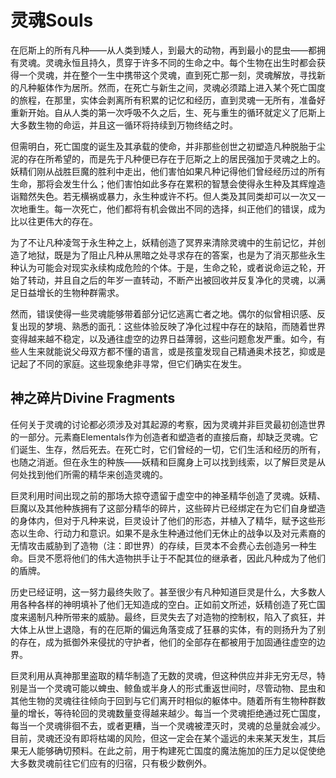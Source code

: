 # 灵魂Souls 

在厄斯上的所有凡种——从人类到矮人，到最大的动物，再到最小的昆虫——都拥有灵魂。灵魂永恒且持久，贯穿于许多不同的生命之中。每个生物在出生时都会获得一个灵魂，并在整个一生中携带这个灵魂，直到死亡那一刻，灵魂解放，寻找新的凡种躯体作为居所。然而，在死亡与新生之间，灵魂必须踏上进入某个死亡国度的旅程，在那里，实体会剥离所有积累的记忆和经历，直到灵魂一无所有，准备好重新开始。自从人类的第一次呼吸不久之后，生、死与重生的循环就定义了厄斯上大多数生物的命运，并且这一循环将持续到万物终结之时。

但需明白，死亡国度的诞生及其承载的使命，并非那些创世之初塑造凡种脱胎于尘泥的存在所希望的，而是先于凡种便已存在于厄斯之上的居民强加于灵魂之上的。妖精们刚从战胜巨魔的胜利中走出，他们害怕如果凡种记得他们曾经经历过的所有生命，那将会发生什么；他们害怕如此多存在累积的智慧会使得永生种及其辉煌造诣黯然失色。若无横祸或暴力，永生种或许不朽。但人类及其同类却可以一次又一次地重生。每一次死亡，他们都将有机会做出不同的选择，纠正他们的错误，成为比以往更伟大的存在。

为了不让凡种凌驾于永生种之上，妖精创造了冥界来清除灵魂中的生前记忆，并创造了地狱，既是为了阻止凡种从黑暗之处寻求存在的答案，也是为了消灭那些永生种认为可能会对现实永续构成危险的个体。于是，生命之轮，或者说命运之轮，开始了转动，并且自之后的年岁一直转动，不断产出被回收并反复净化的灵魂，以满足日益增长的生物种群需求。

然而，错误使得一些灵魂能够带着部分记忆逃离亡者之地。偶尔的似曾相识感、反复出现的梦境、熟悉的面孔：这些体验反映了净化过程中存在的缺陷，而随着世界变得越来越不稳定，以及通往虚空的边界日益薄弱，这些问题愈发严重。如今，有些人生来就能说父母双方都不懂的语言，或是孩童发现自己精通奥术技艺，抑或是记起了不同的家庭。这些现象绝非寻常，但它们确实在发生。

## 神之碎片Divine Fragments 

任何关于灵魂的讨论都必须涉及对其起源的考察，因为灵魂并非巨灵最初创造世界的一部分。元素裔Elementals作为创造者和塑造者的直接后裔，却缺乏灵魂。它们诞生、生存，然后死去。在死亡时，它们曾经的一切，它们生活和经历的所有，也随之消逝。但在永生的种族——妖精和巨魔身上可以找到线索，以了解巨灵是从何处找到他们所需的精华来创造灵魂的。

巨灵利用时间出现之前的那场大掠夺遗留于虚空中的神圣精华创造了灵魂。妖精、巨魔以及其他种族拥有了这部分精华的碎片，这些碎片已经绑定在为它们自身塑造的身体内，但对于凡种来说，巨灵设计了他们的形态，并植入了精华，赋予这些形态以生命、行动力和意识。如果不是永生种通过他们无休止的战争以及对元素裔的无情攻击威胁到了造物（注：即世界）的存续，巨灵本不会费心去创造另一种生命。巨灵不愿将他们的伟大造物拱手让于不配其位的继承者，因此凡种成为了他们的盾牌。

历史已经证明，这一努力最终失败了。甚至很少有凡种知道巨灵是什么，大多数人用各种各样的神明填补了他们无知造成的空白。正如前文所述，妖精创造了死亡国度来遏制凡种所带来的威胁。最终，巨灵失去了对造物的控制权，陷入了疯狂，并大体上从世上退隐，有的在厄斯的偏远角落变成了狂暴的实体，有的则扬升为了别的存在，成为抵御外来侵扰的守护者，他们的全部存在都被用于加固通往虚空的边界。

巨灵利用从真神那里盗取的精华制造了无数的灵魂，但这种供应并非无穷无尽，特别是当一个灵魂可能以蜱虫、鲸鱼或半身人的形式重返世间时，尽管动物、昆虫和其他生物的灵魂往往倾向于回到与它们离开时相似的躯体中。随着所有生物种群数量的增长，等待轮回的灵魂数量变得越来越少。每当一个灵魂拒绝通过死亡国度，每当一个灵魂徘徊不去，或者更糟，当一个灵魂被湮灭时，灵魂的总量就会减少。目前，灵魂还没有即将枯竭的风险，但这一定会在某个遥远的未来某天发生，其后果无人能够确切预料。在此之前，用于构建死亡国度的魔法施加的压力足以促使绝大多数灵魂前往它们应有的归宿，只有极少数例外。
